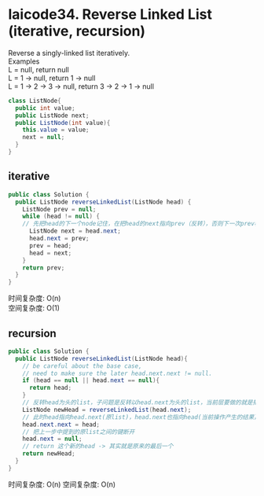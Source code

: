 # laicode34. Reverse Linked List (iterative, recursion)

Reverse a singly-linked list iteratively.     
Examples    
L = null, return null     
L = 1 -> null, return 1 -> null     
L = 1 -> 2 -> 3 -> null, return 3 -> 2 -> 1 -> null     

```java
class ListNode{
  public int value;
  public ListNode next;
  public ListNode(int value){
    this.value = value;
    next = null;
  }
}
```

## iterative
```java
public class Solution {
  public ListNode reverseLinkedList(ListNode head) {
    ListNode prev = null;
    while (head != null) {
    // 先把head的下一个node记住，在把head的next指向prev（反转），否则下一次prev移动到当前的head，head不知道该前去哪里
      ListNode next = head.next;  
      head.next = prev;
      prev = head;
      head = next;
    }
    return prev;
  }
}
```
时间复杂度: O(n)     
空间复杂度: O(1)     

## recursion
```java
public class Solution {
  public ListNode reverseLinkedList(ListNode head){
    // be careful about the base case,
    // need to make sure the later head.next.next != null.
    if (head == null || head.next == null){
      return head;
    }
    // 反转head为头的list，子问题是反转以head.next为头的list，当前层要做的就是把反转后的子问题的尾巴（head.next)指向head
    ListNode newHead = reverseLinkedList(head.next); 
    // 此时head指向head.next(原list)，head.next也指向head(当前操作产生的结果)，产生环
    head.next.next = head;
    // 把上一步中提到的原list之间的键断开
    head.next = null;  
    // return 这个新的head -> 其实就是原来的最后一个
    return newHead;
  }
}
```
时间复杂度: O(n)
空间复杂度: O(n)
